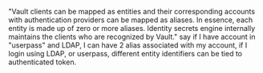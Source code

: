 "Vault clients can be mapped as entities and their corresponding accounts with authentication providers can be mapped as aliases. In essence, each entity is made up of zero or more aliases. Identity secrets engine internally maintains the clients who are recognized by Vault."
say if I have account in "userpass" and LDAP, I can have 2 alias associated with my account, if I login using LDAP, or userpass, different entity identifiers can be tied to authenticated token.

